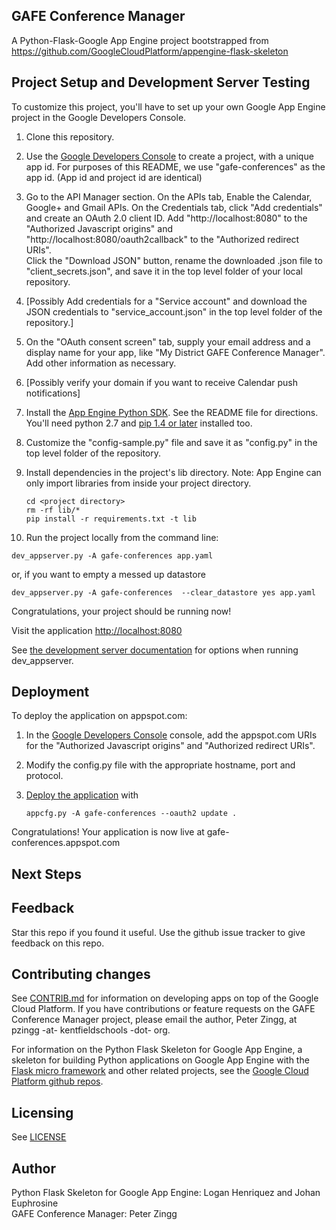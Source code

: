 ## GAFE Conference Manager
A Python-Flask-Google App Engine project bootstrapped from 
https://github.com/GoogleCloudPlatform/appengine-flask-skeleton

## Project Setup and Development Server Testing
To customize this project, you'll have to set up your own Google App Engine project in the
Google Developers Console.

1. Clone this repository.

2. Use the [Google Developers Console](https://console.developers.google.com) to create a
   project, with a unique app id. For purposes of this README, we use "gafe-conferences"
   as the app id. (App id and project id are identical)

3. Go to the API Manager section. On the APIs tab, Enable the Calendar, Google+ and Gmail APIs.
   On the Credentials tab, click "Add credentials" and create an OAuth 2.0 client ID. 
   Add "http://localhost:8080" to the "Authorized Javascript origins" and 
   "http://localhost:8080/oauth2callback" to the "Authorized redirect URIs".  
   Click the "Download JSON" button, rename the downloaded .json file to
   "client_secrets.json", and save it in the top level folder of your local repository.

4. [Possibly Add credentials for a "Service account" and download the JSON credentials
   to "service_account.json" in the top level folder of the repository.]   

5. On the "OAuth consent screen" tab, supply your email address and a display name for your
   app, like "My District GAFE Conference Manager". Add other information as necessary.

6. [Possibly verify your domain if you want to receive Calendar push notifications]

7. Install the [App Engine Python SDK](https://developers.google.com/appengine/downloads).
   See the README file for directions. You'll need python 2.7 and 
   [pip 1.4 or later](http://www.pip-installer.org/en/latest/installing.html) installed too.

8. Customize the "config-sample.py" file and save it as "config.py" in the top level 
   folder of the repository.

9. Install dependencies in the project's lib directory.
   Note: App Engine can only import libraries from inside your project directory.

   ```
   cd <project directory>
   rm -rf lib/*
   pip install -r requirements.txt -t lib
   ```

10. Run the project locally from the command line:

   ```
   dev_appserver.py -A gafe-conferences app.yaml
   ```

   or, if you want to empty a messed up datastore

   ```
   dev_appserver.py -A gafe-conferences  --clear_datastore yes app.yaml
   ```

Congratulations, your project should be running now!

Visit the application [http://localhost:8080](http://localhost:8080)

See [the development server documentation](https://developers.google.com/appengine/docs/python/tools/devserver)
for options when running dev_appserver.

## Deployment
To deploy the application on appspot.com:

1. In the [Google Developers Console](https://console.developers.google.com) console, add
   the appspot.com URIs for the "Authorized Javascript origins" and "Authorized redirect URIs". 

2. Modify the config.py file with the appropriate hostname, port and protocol.

3. [Deploy the
   application](https://developers.google.com/appengine/docs/python/tools/uploadinganapp) with

   ```
   appcfg.py -A gafe-conferences --oauth2 update .
   ```

Congratulations! Your application is now live at gafe-conferences.appspot.com

## Next Steps


## Feedback
Star this repo if you found it useful. Use the github issue tracker to give
feedback on this repo.

## Contributing changes
See [CONTRIB.md](CONTRIB.md) for information on developing apps on top of the Google Cloud
Platform.  If you have contributions or feature requests on the GAFE Conference Manager
project, please email the author, Peter Zingg, at pzingg -at- kentfieldschools -dot- org.

For information on the Python Flask Skeleton for Google App Engine,
a skeleton for building Python applications on Google App Engine with the
[Flask micro framework](http://flask.pocoo.org) and other related projects,
see the [Google Cloud Platform github repos](https://github.com/GoogleCloudPlatform).

## Licensing
See [LICENSE](LICENSE)

## Author
Python Flask Skeleton for Google App Engine: Logan Henriquez and Johan Euphrosine  
GAFE Conference Manager: Peter Zingg
